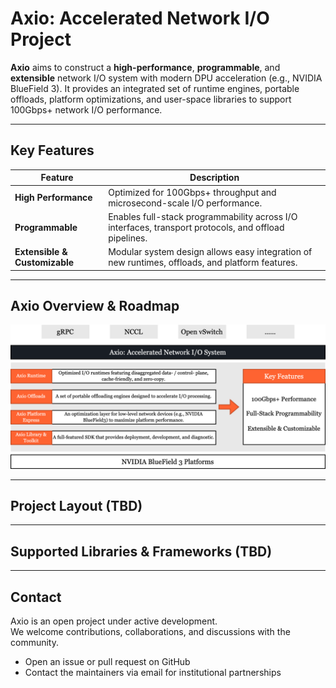 # Axio: Accelerated Network I/O Project

**Axio** aims to construct a **high-performance**, **programmable**, and **extensible** network I/O system with modern DPU acceleration (e.g., NVIDIA BlueField 3). 
It provides an integrated set of runtime engines, portable offloads, platform optimizations, and user-space libraries to support 100Gbps+ network I/O performance.

---

## Key Features

| Feature | Description |
|---------|-------------|
| **High Performance** | Optimized for 100Gbps+ throughput and microsecond-scale I/O performance. |
| **Programmable** | Enables full-stack programmability across I/O interfaces, transport protocols, and offload pipelines. |
| **Extensible & Customizable** | Modular system design allows easy integration of new runtimes, offloads, and platform features. |

---

## Axio Overview & Roadmap
![Roadmap of Axio Project](./axio_overview_0430_2025.png)

---

## Project Layout (TBD)

---

## Supported Libraries & Frameworks (TBD)

---

## Contact

Axio is an open project under active development.  
We welcome contributions, collaborations, and discussions with the community.

- Open an issue or pull request on GitHub
- Contact the maintainers via email for institutional partnerships
